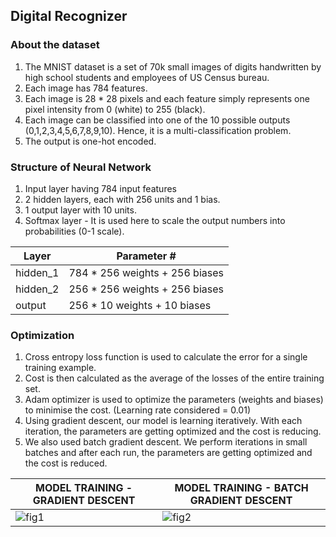 ## Digital Recognizer

### About the dataset

1.  The MNIST dataset is a set of 70k small images of digits handwritten by high school students and employees of US Census bureau. 
2.  Each image has 784 features.
3.  Each image is 28 * 28  pixels and each feature simply represents one pixel intensity from 0 (white) to 255 (black).
4.  Each image can be classified into one of the 10 possible outputs (0,1,2,3,4,5,6,7,8,9,10). Hence, it is a multi-classification problem. 
5.  The output is one-hot encoded.

### Structure of Neural Network

1.  Input layer having 784 input features
2.  2 hidden layers, each with 256 units and 1 bias. 
3.  1 output layer with 10 units. 
4.  Softmax layer - It is used here to scale the output numbers into probabilities (0-1 scale).

|Layer|Parameter #|
|---|---|
|hidden_1|784 * 256 weights + 256 biases|
|hidden_2|256 * 256 weights + 256 biases|
|output|256 * 10 weights + 10 biases|

### Optimization

1.  Cross entropy loss function is used to calculate the error for a single training example. 
2.  Cost is then calculated as the average of the losses of the entire training set. 
3.  Adam optimizer is used to optimize the parameters (weights and biases) to minimise the cost. (Learning rate considered = 0.01)
4.  Using gradient descent, our model is learning iteratively. With each iteration, the parameters are getting optimized and the cost is reducing. 
5.  We also used batch gradient descent. We perform iterations in small batches and after each run, the parameters are getting optimized and the cost is reduced.

|MODEL TRAINING - GRADIENT DESCENT|MODEL TRAINING - BATCH GRADIENT DESCENT|
|---|---|
|![fig1](https://user-images.githubusercontent.com/57486558/134410265-935a4968-24e1-4266-9c0e-32c66fc0e191.jpg)|![fig2](https://user-images.githubusercontent.com/57486558/134410415-4a041269-3c23-4321-b761-e76be332858f.jpg)|


